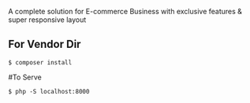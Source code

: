 A complete solution for E-commerce Business with exclusive features & super responsive layout

## For Vendor Dir

```$ composer install```

#To Serve

```$ php -S localhost:8000```

